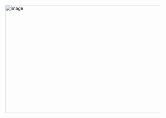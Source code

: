 <img width="669" height="350" alt="image" src="https://github.com/user-attachments/assets/ca10c6fd-cf0b-4e97-8754-c9651c386d48" />
